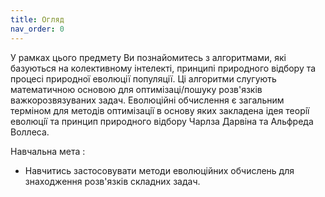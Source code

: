 ```yaml
---
title: Огляд
nav_order: 0
---
```


<!-- Вебсторінка з навчальних дисциплін:
1. **Генетичні алгоритми** 
1. **Основи натхнених природою обчислень** -->

У рамках цього предмету Ви познайомитесь з алгоритмами, які базуються на колективному інтелекті, принципі природного відбору та процесі природної еволюції популяції. Ці алгоритми слугують математичною основою для оптимізаці/пошуку розв'язків важкорозвязуваних задач. Еволюцiйнi обчислення є загальним термiном для методiв оптимiзацiї в основу яких закладена iдея теорiї еволюцiї та принцип природного відбору Чарлза Дарвiна та Альфреда Воллеса.



Навчальна мета
: 
<!-- - З’ясувати як можна розв'язувати складні задачі без використання складних математичних формулювань. -->
- Навчитись застосовувати методи еволюційних обчислень для знаходження розв'язків складних задач.


<!-- ```js
// Javascript code with syntax highlighting.
var fun = function lang(l) {
  dateformat.i18n = require('./lang/' + l)
  return true;
}
``` -->

